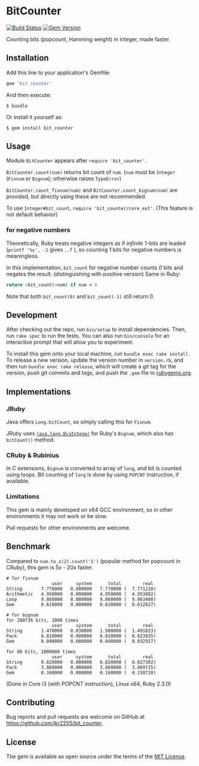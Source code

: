 # BitCounter

[![Build Status](https://travis-ci.org/jkr2255/bit_counter.svg?branch=master)](https://travis-ci.org/jkr2255/bit_counter)
[![Gem Version](https://badge.fury.io/rb/bit_counter.svg)](https://badge.fury.io/rb/bit_counter)

Counting bits (popcount, Hamming weight) in integer, made faster.

## Installation

Add this line to your application's Gemfile:

```ruby
gem 'bit_counter'
```

And then execute:

    $ bundle

Or install it yourself as:

    $ gem install bit_counter

## Usage

Module `BitCounter` appears after `require 'bit_counter'`.

`BitCounter.count(num)` returns bit count of `num`. (`num` must be `Integer` (`Fixnum` or `Bignum`); otherwise raises `TypeError`)

`BitCounter.count_fixnum(num)` and `BitCounter.count_bignum(num)` are provided, but directly using these are not recommended.

To use `Integer#bit_count`, `require 'bit_counter/core_ext'`. (This feature is not default behavior)

### for negative numbers
Theoretically, Ruby treats negative integers as if *infinite* 1-bits are leaded (`printf '%x', -1` gives `..f` ),
so counting 1 bits for negative numbers is meaningless.

In this implementation, `bit_count` for negative number counts *0* bits and negates the result. (distinguishing with positive version) Same in Ruby:
```rb
return -bit_count(~num) if num < 0
```

Note that both `bit_count(0)` and `bit_count(-1)` still return 0.

## Development

After checking out the repo, run `bin/setup` to install dependencies. Then, run `rake spec` to run the tests. You can also run `bin/console` for an interactive prompt that will allow you to experiment.

To install this gem onto your local machine, run `bundle exec rake install`. To release a new version, update the version number in `version.rb`, and then run `bundle exec rake release`, which will create a git tag for the version, push git commits and tags, and push the `.gem` file to [rubygems.org](https://rubygems.org).

## Implementations

### JRuby
Java offers `Long.bitCount`, so simply calling this for `Fixnum`.

JRuby uses [`java.lang.BigInteger`](https://docs.oracle.com/javase/7/docs/api/java/math/BigInteger.html) for Ruby's `Bignum`, which also has `bitCount()` method.

### CRuby & Rubinius
In C extensions, `Bignum` is converted to array of `long`, and bit is counted using loops.
Bit counting of `long` is done by using `POPCNT` instruction, if available.

### Limitations
This gem is mainly developed on x64 GCC environment, so in other environments it may not work or be slow.

Pull requests for other environments are welcome.

## Benchmark
Compared to `num.to_s(2).count('1')` (popular method for popcount in CRuby), this gem is 5x - 20x faster.

```
# for fixnum
                 user     system      total        real
String       7.770000   0.000000   7.770000 (  7.771210)
Arithmetic   4.950000   0.000000   4.950000 (  4.953082)
Loop         9.860000   0.000000   9.860000 (  9.863400)
Gem          0.610000   0.000000   0.610000 (  0.612627)

# for bignum
for 280736 bits, 1000 times
                 user     system      total        real
String       1.470000   0.030000   1.500000 (  1.491823)
Pack         8.810000   0.000000   8.810000 (  8.823835)
Gem          0.040000   0.000000   0.040000 (  0.032927)

for 80 bits, 1000000 times
                 user     system      total        real
String       0.820000   0.000000   0.820000 (  0.827302)
Pack         3.860000   0.000000   3.860000 (  3.869715)
Gem          0.160000   0.000000   0.160000 (  0.150728)

```

(Done in Core i3 (with POPCNT instruction), Linux x64, Ruby 2.3.0)

## Contributing

Bug reports and pull requests are welcome on GitHub at https://github.com/jkr2255/bit_counter.


## License

The gem is available as open source under the terms of the [MIT License](http://opensource.org/licenses/MIT).

